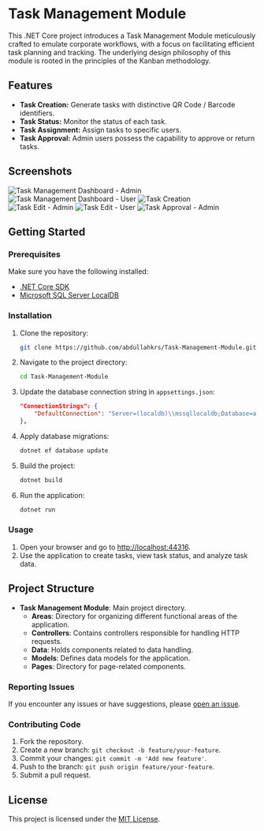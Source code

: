 # Task Management Module

This .NET Core project introduces a Task Management Module meticulously crafted to emulate corporate workflows, with a focus on facilitating efficient task planning and tracking. The underlying design philosophy of this module is rooted in the principles of the Kanban methodology.

## Features

- **Task Creation:** Generate tasks with distinctive QR Code / Barcode identifiers.
- **Task Status:** Monitor the status of each task.
- **Task Assignment:** Assign tasks to specific users.
- **Task Approval:** Admin users possess the capability to approve or return tasks.

## Screenshots

![Task Management Dashboard - Admin](/screenshots/mainpage_admin.png)
![Task Management Dashboard - User](/screenshots/mainpage_user.png)
![Task Creation](/screenshots/addnewtask.png)
![Task Edit - Admin](/screenshots/edittask_admin.png)
![Task Edit - User](/screenshots/edittask_user.png)
![Task Approval - Admin](/screenshots/approvetask_admin.png)


## Getting Started

### Prerequisites

Make sure you have the following installed:

- [.NET Core SDK](https://dotnet.microsoft.com/download)
- [Microsoft SQL Server LocalDB](https://docs.microsoft.com/en-us/sql/database-engine/configure-windows/sql-server-express-localdb?view=sql-server-ver15)

### Installation

1. Clone the repository:

    ```bash
    git clone https://github.com/abdullahkrs/Task-Management-Module.git
    ```

2. Navigate to the project directory:

    ```bash
    cd Task-Management-Module
    ```

3. Update the database connection string in `appsettings.json`:

    ```json
    "ConnectionStrings": {
        "DefaultConnection": "Server=(localdb)\\mssqllocaldb;Database=aspnet-Task_Management_Module-53bc9b9d-9d6a-45d4-8429-2a2761773502;Trusted_Connection=True;MultipleActiveResultSets=true"
    },
    ```

4. Apply database migrations:

    ```bash
    dotnet ef database update
    ```

5. Build the project:

    ```bash
    dotnet build
    ```

6. Run the application:

    ```bash
    dotnet run
    ```

    
### Usage

1. Open your browser and go to [http://localhost:44316](http://localhost:44316).
2. Use the application to create tasks, view task status, and analyze task data.

## Project Structure

- **Task Management Module**: Main project directory.
  - **Areas**: Directory for organizing different functional areas of the application.
  - **Controllers**: Contains controllers responsible for handling HTTP requests.
  - **Data**: Holds components related to data handling.
  - **Models**: Defines data models for the application.
  - **Pages**: Directory for page-related components.


### Reporting Issues

If you encounter any issues or have suggestions, please [open an issue](https://github.com/abdullahkrs/Task-Management-Module/issues).

### Contributing Code

1. Fork the repository.
2. Create a new branch: `git checkout -b feature/your-feature`.
3. Commit your changes: `git commit -m 'Add new feature'`.
4. Push to the branch: `git push origin feature/your-feature`.
5. Submit a pull request.

## License

This project is licensed under the [MIT License](https://github.com/abdullahkrs/Task-Management-Module/blob/main/LICENSE).
